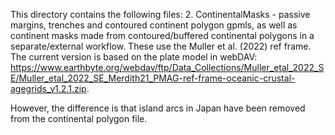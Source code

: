 This directory contains the following files:
2. ContinentalMasks - passive margins, trenches and contoured continent polygon gpmls, as well as continent masks made from contoured/buffered continental polygons in a separate/external workflow. These use the Muller et al. (2022) ref frame. The current version is based on the plate model in webDAV: https://www.earthbyte.org/webdav/ftp/Data_Collections/Muller_etal_2022_SE/Muller_etal_2022_SE_Merdith21_PMAG-ref-frame-oceanic-crustal-agegrids_v1.2.1.zip. 

However, the difference is that island arcs in Japan have been removed from the continental polygon file. 